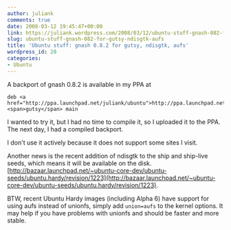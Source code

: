 ```yaml
---
author: juliank
comments: true
date: 2008-03-12 19:45:47+00:00
link: https://juliank.wordpress.com/2008/03/12/ubuntu-stuff-gnash-082-for-gutsy-ndisgtk-aufs/
slug: ubuntu-stuff-gnash-082-for-gutsy-ndisgtk-aufs
title: 'Ubuntu stuff: gnash 0.8.2 for gutsy, ndisgtk, aufs'
wordpress_id: 20
categories:
- Ubuntu
---
```


A backport of gnash 0.8.2 is available in my PPA at

    
    deb <a href="http://ppa.launchpad.net/juliank/ubuntu">http://ppa.launchpad.net/juliank/ubuntu</a> <span>gutsy</span> main


I wanted to try it, but I had no time to compile it, so I uploaded it to the PPA. The next day, I had a compiled backport.

I don't use it actively because it does not support some sites I visit.

Another news is the recent addition of ndisgtk to the ship and ship-live seeds, which means it will be available on the disk. [http://bazaar.launchpad.net/~ubuntu-core-dev/ubuntu-seeds/ubuntu.hardy/revision/1223](http://bazaar.launchpad.net/~ubuntu-core-dev/ubuntu-seeds/ubuntu.hardy/revision/1223).

BTW, recent Ubuntu Hardy images (including Alpha 6) have support for using aufs instead of unionfs,  simply add `union=aufs` to the kernel options. It may help if you have problems with unionfs and should be faster and more stable.
